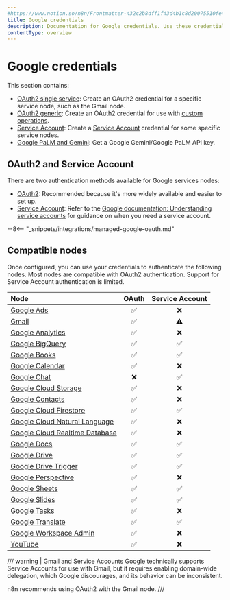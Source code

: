 ```yaml
---
#https://www.notion.so/n8n/Frontmatter-432c2b8dff1f43d4b1c8d20075510fe4
title: Google credentials
description: Documentation for Google credentials. Use these credentials to authenticate Google in n8n, a workflow automation platform.
contentType: overview
---
```


# Google credentials

This section contains:

* [OAuth2 single service](/integrations/builtin/credentials/google/oauth-single-service.md): Create an OAuth2 credential for a specific service node, such as the Gmail node.
* [OAuth2 generic](/integrations/builtin/credentials/google/oauth-generic.md): Create an OAuth2 credential for use with [custom operations](/integrations/custom-operations.md).
* [Service Account](/integrations/builtin/credentials/google/service-account.md): Create a [Service Account](https://cloud.google.com/iam/docs/service-account-overview) credential for some specific service nodes.
* [Google PaLM and Gemini](/integrations/builtin/credentials/googleai.md): Get a Google Gemini/Google PaLM API key.


## OAuth2 and Service Account

There are two authentication methods available for Google services nodes:

* [OAuth2](https://developers.google.com/identity/protocols/oauth2): Recommended because it's more widely available and easier to set up.
* [Service Account](https://cloud.google.com/iam/docs/understanding-service-accounts): Refer to the [Google documentation: Understanding service accounts](https://cloud.google.com/iam/docs/understanding-service-accounts) for guidance on when you need a service account.

--8<-- "_snippets/integrations/managed-google-oauth.md"

## Compatible nodes

Once configured, you can use your credentials to authenticate the following nodes. Most nodes are compatible with OAuth2 authentication. Support for Service Account authentication is limited.


| Node | OAuth | Service Account |
| :--- | :---: | :-------------: |
| [Google Ads](/integrations/builtin/app-nodes/n8n-nodes-base.googleads.md) | :white_check_mark: | :x: |
| [Gmail](/integrations/builtin/app-nodes/n8n-nodes-base.gmail/index.md) | :white_check_mark: | :warning: |
| [Google Analytics](/integrations/builtin/app-nodes/n8n-nodes-base.googleanalytics.md) | :white_check_mark: | :x: |
| [Google BigQuery](/integrations/builtin/app-nodes/n8n-nodes-base.googlebigquery.md) | :white_check_mark: | :white_check_mark: |
| [Google Books](/integrations/builtin/app-nodes/n8n-nodes-base.googlebooks.md) | :white_check_mark: | :white_check_mark: |
| [Google Calendar](/integrations/builtin/app-nodes/n8n-nodes-base.googlecalendar/index.md) | :white_check_mark: | :x: |
| [Google Chat](/integrations/builtin/app-nodes/n8n-nodes-base.googlechat.md) | :x: | :white_check_mark: |
| [Google Cloud Storage](/integrations/builtin/app-nodes/n8n-nodes-base.googlecloudstorage.md) | :white_check_mark: | :x: |
| [Google Contacts](/integrations/builtin/app-nodes/n8n-nodes-base.googlecontacts.md) | :white_check_mark: | :x: |
| [Google Cloud Firestore](/integrations/builtin/app-nodes/n8n-nodes-base.googlecloudfirestore.md) | :white_check_mark: | :white_check_mark: |
| [Google Cloud Natural Language](/integrations/builtin/app-nodes/n8n-nodes-base.googlecloudnaturallanguage.md) | :white_check_mark: | :x: |
| [Google Cloud Realtime Database](/integrations/builtin/app-nodes/n8n-nodes-base.googlecloudrealtimedatabase.md) | :white_check_mark: | :x: |
| [Google Docs](/integrations/builtin/app-nodes/n8n-nodes-base.googledocs.md) | :white_check_mark: | :white_check_mark: |
| [Google Drive](/integrations/builtin/app-nodes/n8n-nodes-base.googledrive/index.md) | :white_check_mark: | :white_check_mark: |
| [Google Drive Trigger](/integrations/builtin/trigger-nodes/n8n-nodes-base.googledrivetrigger/index.md) | :white_check_mark: | :white_check_mark: |
| [Google Perspective](/integrations/builtin/app-nodes/n8n-nodes-base.googleperspective.md) | :white_check_mark: | :x: |
| [Google Sheets](/integrations/builtin/app-nodes/n8n-nodes-base.googlesheets/index.md) | :white_check_mark: | :white_check_mark: |
| [Google Slides](/integrations/builtin/app-nodes/n8n-nodes-base.googleslides.md) | :white_check_mark: | :white_check_mark: |
| [Google Tasks](/integrations/builtin/app-nodes/n8n-nodes-base.googletasks.md) | :white_check_mark: | :x: |
| [Google Translate](/integrations/builtin/app-nodes/n8n-nodes-base.googletranslate.md) | :white_check_mark: | :white_check_mark: |
| [Google Workspace Admin](/integrations/builtin/app-nodes/n8n-nodes-base.gsuiteadmin.md) | :white_check_mark: | :x: |
| [YouTube](/integrations/builtin/app-nodes/n8n-nodes-base.youtube.md) | :white_check_mark: | :x: |

/// warning | Gmail and Service Accounts
Google technically supports Service Accounts for use with Gmail, but it requires enabling domain-wide delegation, which Google discourages, and its behavior can be inconsistent.

n8n recommends using OAuth2 with the Gmail node.
///

